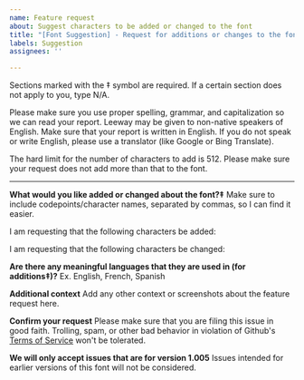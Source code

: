 ```yaml
---
name: Feature request
about: Suggest characters to be added or changed to the font
title: "[Font Suggestion] - Request for additions or changes to the font"
labels: Suggestion
assignees: ''

---
```


Sections marked with the ‡ symbol are required. If a certain section does not apply to you, type N/A.

Please make sure you use proper spelling, grammar, and capitalization so we can read your report. Leeway may be given to non-native speakers of English. Make sure that your report is written in English. If you do not speak or write English, please use a translator (like Google or Bing Translate).

The hard limit for the number of characters to add is 512. Please make sure your request does not add more than that to the font.

- - - -
**What would you like added or changed about the font?‡**
Make sure to include codepoints/character names, separated by commas, so I can find it easier.

I am requesting that the following characters be added: 

I am requesting that the following characters be changed: 

**Are there any meaningful languages that they are used in (for additions‡)?**
Ex. English, French, Spanish

**Additional context**
Add any other context or screenshots about the feature request here.

**Confirm your request**
Please make sure that you are filing this issue in good faith. Trolling, spam, or other bad behavior in violation of Github's [Terms of Service](https://docs.github.com/en/site-policy/github-terms/github-terms-of-service) won't be tolerated.

**We will only accept issues that are for version 1.005**
Issues intended for earlier versions of this font will not be considered.
